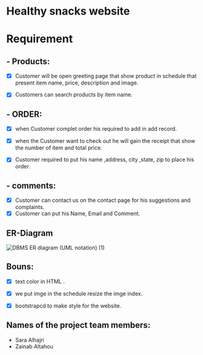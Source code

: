 # Healthy snacks website 



# Requirement

## - Products:
- [x] Customer will be open greeting page that show product in schedule that present item name, price, description and image.
- [x] Customers can search products by item name.


## - ORDER: 

  - [x] when Customer complet order his required to add in add record.
  - [x] when the Customer want to check out he will gain the receipt that show the number of item and total price.
  - [x] Customer required to put his name ,address, city ,state, zip to place his order.
 

## - comments:

  - [x] Customer can contact us on the contact page for his suggestions and complaints. 
  -[x] Customer can put his Name, Email and Comment.

## ER-Diagram



![DBMS ER diagram (UML notation) (1)](https://user-images.githubusercontent.com/93180512/147454969-6b52bd2f-76fb-4a75-ad43-147ddd39efc4.png)

## Bouns:
- [x] text color in HTML .
- [x] we put imge in the schedule resize the imge index.
- [x] bootstrapcd to make style for the website.



## Names of the project team members:
- Sara Alhajri
- Zainab Altahou

